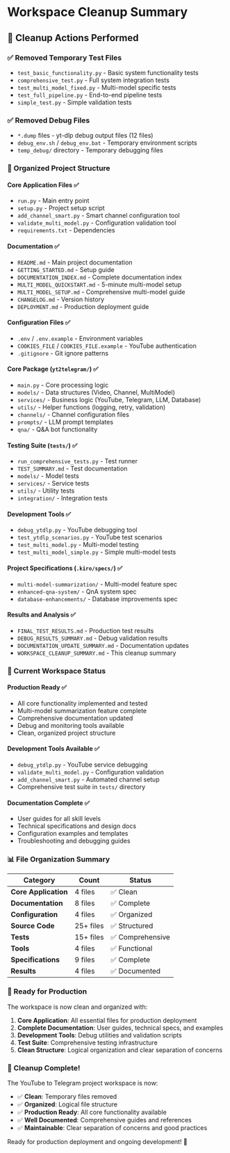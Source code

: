 # Workspace Cleanup Summary

## 🧹 **Cleanup Actions Performed**

### **✅ Removed Temporary Test Files**
- `test_basic_functionality.py` - Basic system functionality tests
- `comprehensive_test.py` - Full system integration tests  
- `test_multi_model_fixed.py` - Multi-model specific tests
- `test_full_pipeline.py` - End-to-end pipeline tests
- `simple_test.py` - Simple validation tests

### **✅ Removed Debug Files**
- `*.dump` files - yt-dlp debug output files (12 files)
- `debug_env.sh` / `debug_env.bat` - Temporary environment scripts
- `temp_debug/` directory - Temporary debugging files

### **📁 Organized Project Structure**

#### **Core Application Files** ✅
- `run.py` - Main entry point
- `setup.py` - Project setup script
- `add_channel_smart.py` - Smart channel configuration tool
- `validate_multi_model.py` - Configuration validation tool
- `requirements.txt` - Dependencies

#### **Documentation** ✅
- `README.md` - Main project documentation
- `GETTING_STARTED.md` - Setup guide
- `DOCUMENTATION_INDEX.md` - Complete documentation index
- `MULTI_MODEL_QUICKSTART.md` - 5-minute multi-model setup
- `MULTI_MODEL_SETUP.md` - Comprehensive multi-model guide
- `CHANGELOG.md` - Version history
- `DEPLOYMENT.md` - Production deployment guide

#### **Configuration Files** ✅
- `.env` / `.env.example` - Environment variables
- `COOKIES_FILE` / `COOKIES_FILE.example` - YouTube authentication
- `.gitignore` - Git ignore patterns

#### **Core Package (`yt2telegram/`)** ✅
- `main.py` - Core processing logic
- `models/` - Data structures (Video, Channel, MultiModel)
- `services/` - Business logic (YouTube, Telegram, LLM, Database)
- `utils/` - Helper functions (logging, retry, validation)
- `channels/` - Channel configuration files
- `prompts/` - LLM prompt templates
- `qna/` - Q&A bot functionality

#### **Testing Suite (`tests/`)** ✅
- `run_comprehensive_tests.py` - Test runner
- `TEST_SUMMARY.md` - Test documentation
- `models/` - Model tests
- `services/` - Service tests
- `utils/` - Utility tests
- `integration/` - Integration tests

#### **Development Tools** ✅
- `debug_ytdlp.py` - YouTube debugging tool
- `test_ytdlp_scenarios.py` - YouTube test scenarios
- `test_multi_model.py` - Multi-model testing
- `test_multi_model_simple.py` - Simple multi-model tests

#### **Project Specifications (`.kiro/specs/`)** ✅
- `multi-model-summarization/` - Multi-model feature spec
- `enhanced-qna-system/` - QnA system spec
- `database-enhancements/` - Database improvements spec

#### **Results and Analysis** ✅
- `FINAL_TEST_RESULTS.md` - Production test results
- `DEBUG_RESULTS_SUMMARY.md` - Debug validation results
- `DOCUMENTATION_UPDATE_SUMMARY.md` - Documentation updates
- `WORKSPACE_CLEANUP_SUMMARY.md` - This cleanup summary

### **🎯 Current Workspace Status**

#### **Production Ready** ✅
- All core functionality implemented and tested
- Multi-model summarization feature complete
- Comprehensive documentation updated
- Debug and monitoring tools available
- Clean, organized project structure

#### **Development Tools Available** ✅
- `debug_ytdlp.py` - YouTube service debugging
- `validate_multi_model.py` - Configuration validation
- `add_channel_smart.py` - Automated channel setup
- Comprehensive test suite in `tests/` directory

#### **Documentation Complete** ✅
- User guides for all skill levels
- Technical specifications and design docs
- Configuration examples and templates
- Troubleshooting and debugging guides

### **📊 File Organization Summary**

| Category | Count | Status |
|----------|-------|--------|
| **Core Application** | 4 files | ✅ Clean |
| **Documentation** | 8 files | ✅ Complete |
| **Configuration** | 4 files | ✅ Organized |
| **Source Code** | 25+ files | ✅ Structured |
| **Tests** | 15+ files | ✅ Comprehensive |
| **Tools** | 4 files | ✅ Functional |
| **Specifications** | 9 files | ✅ Complete |
| **Results** | 4 files | ✅ Documented |

### **🚀 Ready for Production**

The workspace is now clean and organized with:

1. **Core Application**: All essential files for production deployment
2. **Complete Documentation**: User guides, technical specs, and examples
3. **Development Tools**: Debug utilities and validation scripts
4. **Test Suite**: Comprehensive testing infrastructure
5. **Clean Structure**: Logical organization and clear separation of concerns

### **🎉 Cleanup Complete!**

The YouTube to Telegram project workspace is now:
- ✅ **Clean**: Temporary files removed
- ✅ **Organized**: Logical file structure
- ✅ **Production Ready**: All core functionality available
- ✅ **Well Documented**: Comprehensive guides and references
- ✅ **Maintainable**: Clear separation of concerns and good practices

Ready for production deployment and ongoing development! 🚀